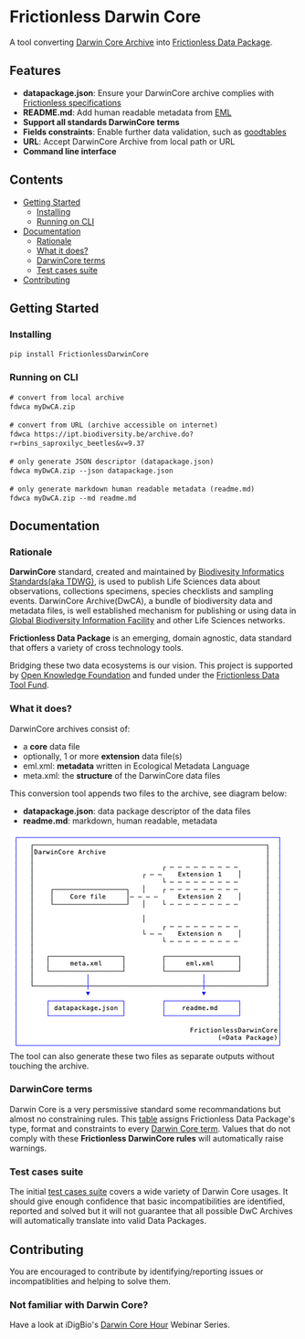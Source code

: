 # Frictionless Darwin Core
A tool converting [Darwin Core Archive](https://en.wikipedia.org/wiki/Darwin_Core_Archive) into [Frictionless Data Package](https://frictionlessdata.io/specs/data-package/).

## Features
* **datapackage.json**: Ensure your DarwinCore archive complies with [Frictionless specifications](https://frictionlessdata.io/specs/)
* **README.md**: Add human readable metadata from [EML](https://en.wikipedia.org/wiki/Ecological_Metadata_Language)
* **Support all standards DarwinCore terms**
* **Fields constraints**: Enable further data validation, such as [goodtables](https://github.com/frictionlessdata/goodtables-py)
* **URL**: Accept DarwinCore Archive from local path or URL
* **Command line interface**

## Contents
<!--TOC-->
* [Getting Started](#getting-started)
    * [Installing](#installing)
    * [Running on CLI](#running-on-cli)
* [Documentation](#documentation)
    * [Rationale](#rationale)
    * [What it does?](#what-it-does)
    * [DarwinCore terms](#darwincore-terms)
    * [Test cases suite](#test-cases-suite)
* [Contributing](#contributing)
<!--TOC-->

## Getting Started
### Installing
```
pip install FrictionlessDarwinCore
```

### Running on CLI

```
# convert from local archive
fdwca myDwCA.zip

# convert from URL (archive accessible on internet)
fdwca https://ipt.biodiversity.be/archive.do?r=rbins_saproxilyc_beetles&v=9.37

# only generate JSON descriptor (datapackage.json)
fdwca myDwCA.zip --json datapackage.json

# only generate markdown human readable metadata (readme.md)
fdwca myDwCA.zip --md readme.md
```

## Documentation
### Rationale
**DarwinCore** standard, created and maintained by [Biodivesity Informatics Standards(aka TDWG)](https://www.tdwg.org/), is used to publish Life Sciences data about observations, collections specimens, species checklists and sampling events. DarwinCore Archive(DwCA), a bundle of biodiversity data and metadata files, is well established mechanism for publishing or using data in [Global Biodiversity Information Facility](https://www.gbif.org/) and other Life Sciences networks.

**Frictionless Data Package** is an emerging, domain agnostic, data standard that offers a variety of cross technology tools.

Bridging these two data ecosystems is our vision. This project is supported by [Open Knowledge Foundation](https://okfn.org/) and funded under the [Frictionless Data Tool Fund](https://toolfund.frictionlessdata.io/).

### What it does?
DarwinCore archives consist of:
* a **core** data file
* optionally, 1 or more **extension** data file(s)
* eml.xml: **metadata** written in Ecological Metadata Language
* meta.xml: the **structure** of the DarwinCore data files

This conversion tool appends two files to the archive, see diagram below:
* **datapackage.json**: data package descriptor of the data files
* **readme.md**: markdown, human readable, metadata

![frictionless Darwin Core](fdwc.png)
The tool can also generate these two files as separate outputs without touching the archive.

### DarwinCore terms
Darwin Core is a very persmissive standard some recommandations but almost no constraining rules. This [table](https://github.com/andrejjh/FrictionlessDarwinCore/blob/master/FrictionlessDarwinCore/fdwc_terms.csv) assigns Frictionless Data Package's type, format and constraints to every [Darwin Core term](https://dwc.tdwg.org/terms/).
Values that do not comply with these **Frictionless DarwinCore rules** will automatically raise warnings.

### Test cases suite
The initial [test cases suite](./testCases.md) covers a wide variety of Darwin Core usages. It should give enough confidence that basic incompatibilities are identified, reported and solved but it will not guarantee that all possible DwC Archives will automatically translate into valid Data Packages.

## Contributing
You are encouraged to contribute by identifying/reporting issues or incompatiblities and helping to solve them.

### Not familiar with Darwin Core?
Have a look at iDigBio's [Darwin Core Hour](https://www.idigbio.org/content/darwin-core-hour-webinar-series) Webinar Series.
